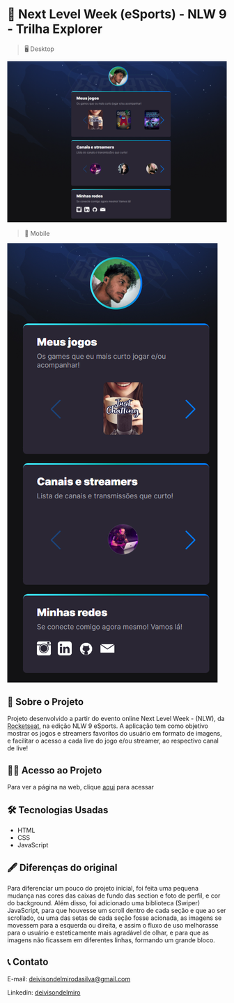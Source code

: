 # 🚀 Next Level Week (eSports) - NLW 9 - Trilha Explorer



> 🖥️ Desktop

![preview](./.github/preview-desktop.png)


> 📱 Mobile

![preview](./.github/preview-mobile.png)

## 📖 Sobre o Projeto

Projeto desenvolvido a partir do evento online Next Level Week - (NLW), da [Rocketseat](https://www.rocketseat.com.br/), na edição NLW 9 eSports.
A aplicação tem como objetivo mostrar os jogos e streamers favoritos do usuário em formato de imagens, e facilitar o acesso a cada live do jogo e/ou streamer, ao respectivo canal de live!

## 👨‍💻 Acesso ao Projeto
Para ver a página na web, clique [aqui](https://deivisondelmiro.github.io/nlw-esports-explorer) para acessar

## 🛠️ Tecnologias Usadas

- HTML
- CSS
- JavaScript

## 🖋️ Diferenças do original
Para diferenciar um pouco do projeto inicial, foi feita uma pequena mudança nas cores das caixas de fundo das section e foto de perfil, e cor do background.
Além disso, foi adicionado uma biblioteca (Swiper) JavaScript, para que houvesse um scroll dentro de cada seção e que ao ser scrollado, ou uma das setas de cada seção fosse acionada, as imagens se movessem para a esquerda ou direita, e assim o fluxo de uso melhorasse para o usuário e esteticamente mais agradável de olhar, e para que as imagens não ficassem em diferentes linhas, formando um grande bloco.

## 📞 Contato
E-mail: deivisondelmirodasilva@gmail.com

Linkedin: [deivisondelmiro](https://www.linkedin.com/in/deivisondelmiro/)
